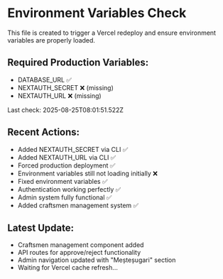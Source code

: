 # Environment Variables Check

This file is created to trigger a Vercel redeploy and ensure environment variables are properly loaded.

## Required Production Variables:
- DATABASE_URL ✅ 
- NEXTAUTH_SECRET ❌ (missing)
- NEXTAUTH_URL ❌ (missing)

Last check: 2025-08-25T08:01:51.522Z

## Recent Actions:
- Added NEXTAUTH_SECRET via CLI ✅
- Added NEXTAUTH_URL via CLI ✅  
- Forced production deployment ✅
- Environment variables still not loading initially ❌
- Fixed environment variables ✅
- Authentication working perfectly ✅
- Admin system fully functional ✅
- Added craftsmen management system ✅

## Latest Update:
- Craftsmen management component added
- API routes for approve/reject functionality  
- Admin navigation updated with "Meșteșugari" section
- Waiting for Vercel cache refresh...
